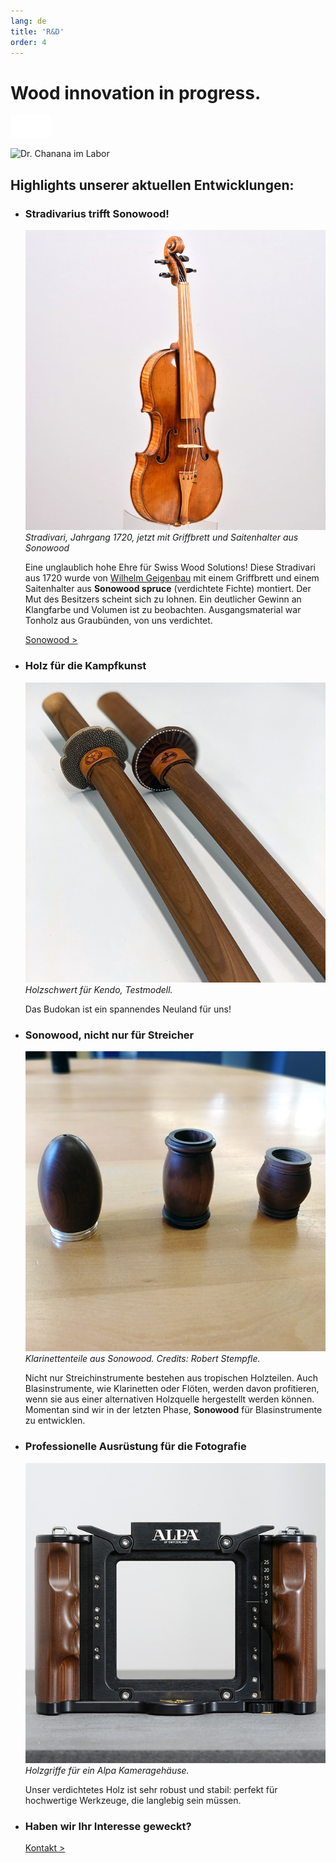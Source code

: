 ```yaml
---
lang: de
title: 'R&D'
order: 4
---
```


<div class="full-width-kenburns">
<div class="wrap-bg-image">

# Wood innovation in progress.

![](/assets/images/arrow-d-white.svg)

</div>
<img srcset="/assets/images/RD_cover_2x.jpg"
     src="/assets/images/RD_cover.jpg" alt="Dr. Chanana im Labor">
</div>

<div class="full-width">
<div class="wrap -cols2">

## Highlights unserer aktuellen Entwicklungen:

- ### Stradivarius trifft Sonowood!
  ![Stradivari aus 1720, jetzt mit Sonowood](/assets/images/news_201812_stradivarius.jpeg)
  *Stradivari, Jahrgang 1720, jetzt mit Griffbrett und Saitenhalter aus Sonowood*

  Eine unglaublich hohe Ehre für Swiss Wood Solutions! Diese Stradivari aus 1720 wurde von [Wilhelm Geigenbau](http://wilhelm.geigenbau.ag) mit einem Griffbrett und einem Saitenhalter aus **Sonowood spruce** (verdichtete Fichte) montiert. Der Mut des Besitzers scheint sich zu lohnen. Ein deutlicher Gewinn an Klangfarbe und Volumen ist zu beobachten. Ausgangsmaterial war Tonholz aus Graubünden, von uns verdichtet.

  <a class="btn" href="/Sonowood_DE">Sonowood ></a>

- ### Holz für die Kampfkunst
  ![Holzschwert, Model](/assets/images/RD_kendo.jpg)
  *Holzschwert für Kendo, Testmodell.*

  Das Budokan ist ein spannendes Neuland für uns!

- ### Sonowood, nicht nur für Streicher
  ![Klarinettenteile aus Sonowood](/assets/images/RD_clarinet.jpg)
  *Klarinettenteile aus Sonowood. Credits: Robert Stempfle.*

  Nicht nur Streichinstrumente bestehen aus tropischen Holzteilen. Auch Blasinstrumente, wie Klarinetten oder Flöten, werden davon profitieren, wenn sie aus einer alternativen Holzquelle hergestellt werden können. Momentan sind wir in der letzten Phase, **Sonowood** für Blasinstrumente zu entwicklen.

- ### Professionelle Ausrüstung für die Fotografie
  ![violin with sonowood](/assets/images/RD_alpa.jpg)
  *Holzgriffe für ein Alpa Kameragehäuse.*

  Unser verdichtetes Holz ist sehr robust und stabil: perfekt für hochwertige Werkzeuge, die langlebig sein müssen.

- ### Haben wir Ihr Interesse geweckt?

  <a class="btn-red" href="/Contact_DE">Kontakt ></a>

</div>
</div>
